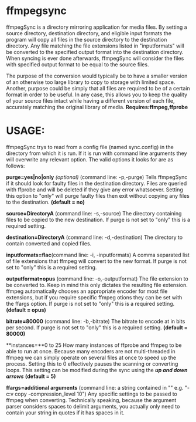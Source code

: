 # ffmpegsync
ffmpegSync is a directory mirroring application for media files. By setting a source directory, destination directory, and eligible input formats the program will copy all files in the source directory to the destination directory. Any file matching the file extensions listed in "inputformats" will be converted to the specified output format into the destination directory. When syncing is ever done afterwards, ffmpegSync will consider the files with specified output format to be equal to the source files.

The purpose of the conversion would typically be to have a smaller version of an otherwise too large library to copy to storage with limited space. Another, purpose could be simply that all files are required to be of a certain format in order to be useful. In any case, this allows you to keep the quality of your source files intact while having a different version of each file, accurately matching the original library of media.
**Requires:ffmpeg,ffprobe**

# USAGE:

ffmpegSync trys to read from a config file (named sync.config) in the directory from which it is run. If it is run with command line arguments they will overwrite any relevant option.
The valid options it looks for are as follows:

**purge=yes|no|only** *(optional)* (command line: -p,-purge)
Tells ffmpegSync if it should look for faulty files in the destination directory. Files are queried with ffprobe and will be deleted if they give any error whatsoever. Setting this option to "only" will purge faulty files then exit without copying any files to the destination. **(default = no)**

**source=DirectoryA** (command line: -s,-source)
The directory containing files to be copied to the new destination. If purge is not set to "only" this is a required setting.

**destination=DirectoryA** (command line: -d,-destination)
The directory to contain converted and copied files.

**inputformats=flac**(command line: -i, -inputformats)
A comma separated list of file extensions that ffmpeg will convert to the new format. If purge is not set to "only" this is a required setting.

**outputformat=opus** (command line: -o,-outputformat)
The file extension to be converted to. Keep in mind this only dictates the resulting file extension. ffmpeg automatically chooses an appropriate encoder for most file extensions, but if you require specific ffmpeg otions they can be set with the ffargs option. If purge is not set to "only" this is a required setting. **(default = opus)**

**bitrate=80000** (command line: -b,-bitrate)
The bitrate to encode at in bits per second. If purge is not set to "only" this is a required setting. **(default = 80000)**

**instances=**0 to 25
How many instances of ffprobe and ffmpeg to be able to run at once. Because many encoders are not multi-threaded in ffmpeg we can simply operate on several files at once to speed up the process. Setting this to 0 effectively pauses the scanning or converting loops. This setting can be modified during the sync using the ***up and down arrows*** **(default = 5)**

**ffargs=additional arguments** (command line: a string contained in "" e.g. "-c:v copy -compression_level 10")
Any specific settings to be passed to ffmpeg when converting. Technically speaking, because the argument parser considers spaces to delimit arguments, you actually only need to contain your string in quotes if it has spaces in it.
